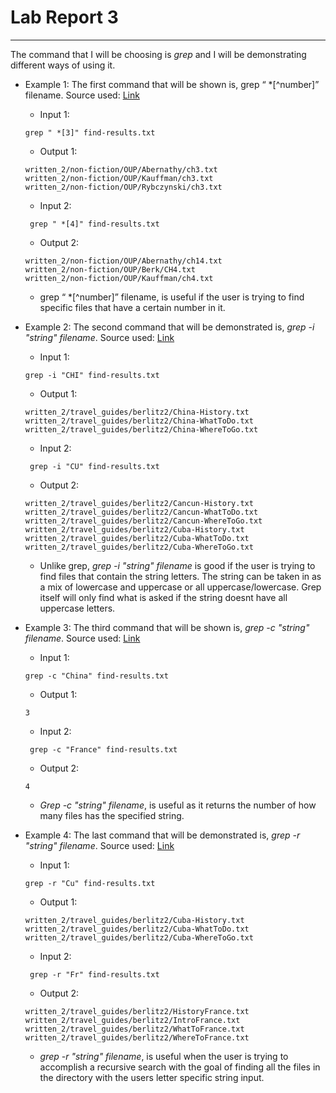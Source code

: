 # Lab Report 3 
--- 
The command that I will be choosing is *grep* and I will be demonstrating different ways of using it. 

 - Example 1: The first command that will be shown is, grep “ *[^number]” filename. Source used: [Link](https://www.softwaretestinghelp.com/grep-command-in-unix/)
   -  Input 1: 
 
     ```
    grep " *[3]" find-results.txt
    ``` 
    
   - Output 1: 
 
    ```
    written_2/non-fiction/OUP/Abernathy/ch3.txt
    written_2/non-fiction/OUP/Kauffman/ch3.txt
    written_2/non-fiction/OUP/Rybczynski/ch3.txt
    ``` 
   - Input 2: 
   ```
    grep " *[4]" find-results.txt
    ``` 
   - Output 2: 
 
    ```
    written_2/non-fiction/OUP/Abernathy/ch14.txt
    written_2/non-fiction/OUP/Berk/CH4.txt
    written_2/non-fiction/OUP/Kauffman/ch4.txt
    ``` 
     - grep “ *[^number]” filename, is useful if the user is trying to find specific files that have a certain number in it. 
 
 
 
 - Example 2: The second command that will be demonstrated is, *grep -i "string" filename*. Source used: [Link](https://qpeng.org/computer/grep.htm#:~:text=The%20%2Dc%20option%20tells%20grep,of%20%22boo%22%20in%20a_file.&text=An%20option%20more%20useful%20for,is%20%2Di%2C%20ignore%20case.)
      -  Input 1: 
 
     ```
    grep -i "CHI" find-results.txt
    ``` 
    
   - Output 1: 
 
    ```
    written_2/travel_guides/berlitz2/China-History.txt
    written_2/travel_guides/berlitz2/China-WhatToDo.txt
    written_2/travel_guides/berlitz2/China-WhereToGo.txt
    ``` 
   - Input 2: 
   ```
    grep -i "CU" find-results.txt
    ``` 
   - Output 2: 
 
    ```
    written_2/travel_guides/berlitz2/Cancun-History.txt
    written_2/travel_guides/berlitz2/Cancun-WhatToDo.txt
    written_2/travel_guides/berlitz2/Cancun-WhereToGo.txt
    written_2/travel_guides/berlitz2/Cuba-History.txt
    written_2/travel_guides/berlitz2/Cuba-WhatToDo.txt
    written_2/travel_guides/berlitz2/Cuba-WhereToGo.txt
    ``` 
    - Unlike grep, *grep -i "string" filename* is good if the user is trying to find files that contain the string letters. The string can be taken in as a mix of lowercase and uppercase or all uppercase/lowercase. Grep itself will only find what is asked if the string doesnt have all uppercase letters. 
 
 
 
 - Example 3: The third command that will be shown is, *grep -c "string" filename*. Source used: [Link](https://qpeng.org/computer/grep.htm#:~:text=The%20%2Dc%20option%20tells%20grep,of%20%22boo%22%20in%20a_file.&text=An%20option%20more%20useful%20for,is%20%2Di%2C%20ignore%20case.)
      -  Input 1: 
 
     ```
    grep -c "China" find-results.txt
    ``` 
    
   - Output 1: 
 
    ```
    3
    ``` 
   - Input 2: 
   ```
    grep -c "France" find-results.txt
    ``` 
   - Output 2: 
 
    ```
    4
    ``` 
 
    - *Grep -c "string" filename*, is useful as it returns the number of how many files has the specified string. 
 
 
 - Example 4: The last command that will be demonstrated is, *grep -r "string" filename*. Source used: [Link](https://alvinalexander.com/linux-unix/recursive-grep-r-searching-egrep-find/)
   -  Input 1: 
 
     ```
    grep -r "Cu" find-results.txt
    ``` 
    
   - Output 1: 
 
    ```
    written_2/travel_guides/berlitz2/Cuba-History.txt
    written_2/travel_guides/berlitz2/Cuba-WhatToDo.txt
    written_2/travel_guides/berlitz2/Cuba-WhereToGo.txt
    ``` 
   - Input 2: 
   ```
    grep -r "Fr" find-results.txt
    ``` 
   - Output 2: 
 
    ```
    written_2/travel_guides/berlitz2/HistoryFrance.txt
    written_2/travel_guides/berlitz2/IntroFrance.txt
    written_2/travel_guides/berlitz2/WhatToFrance.txt
    written_2/travel_guides/berlitz2/WhereToFrance.txt
    ``` 
   - *grep -r "string" filename*, is useful when the user is trying to accomplish a recursive search with the goal of finding all the files in the directory with the users letter specific string input. 


